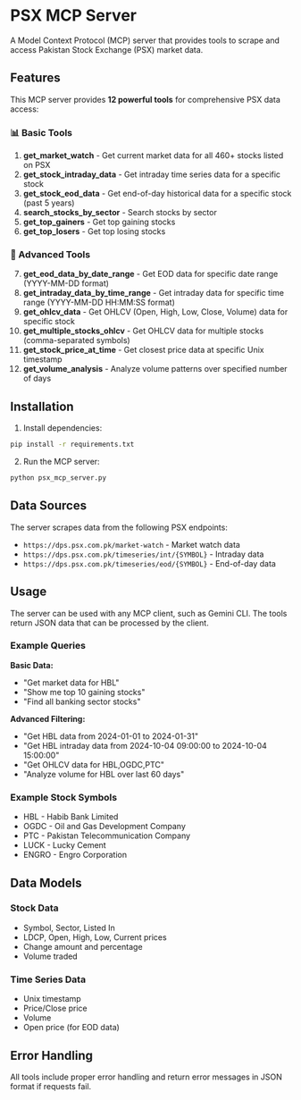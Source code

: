 # PSX MCP Server

A Model Context Protocol (MCP) server that provides tools to scrape and access Pakistan Stock Exchange (PSX) market data.

## Features

This MCP server provides **12 powerful tools** for comprehensive PSX data access:

### 📊 Basic Tools
1. **get_market_watch** - Get current market data for all 460+ stocks listed on PSX
2. **get_stock_intraday_data** - Get intraday time series data for a specific stock
3. **get_stock_eod_data** - Get end-of-day historical data for a specific stock (past 5 years)
4. **search_stocks_by_sector** - Search stocks by sector
5. **get_top_gainers** - Get top gaining stocks
6. **get_top_losers** - Get top losing stocks

### 🎯 Advanced Tools
7. **get_eod_data_by_date_range** - Get EOD data for specific date range (YYYY-MM-DD format)
8. **get_intraday_data_by_time_range** - Get intraday data for specific time range (YYYY-MM-DD HH:MM:SS format)
9. **get_ohlcv_data** - Get OHLCV (Open, High, Low, Close, Volume) data for specific stock
10. **get_multiple_stocks_ohlcv** - Get OHLCV data for multiple stocks (comma-separated symbols)
11. **get_stock_price_at_time** - Get closest price data at specific Unix timestamp
12. **get_volume_analysis** - Analyze volume patterns over specified number of days

## Installation

1. Install dependencies:
```bash
pip install -r requirements.txt
```

2. Run the MCP server:
```bash
python psx_mcp_server.py
```

## Data Sources

The server scrapes data from the following PSX endpoints:

- `https://dps.psx.com.pk/market-watch` - Market watch data
- `https://dps.psx.com.pk/timeseries/int/{SYMBOL}` - Intraday data
- `https://dps.psx.com.pk/timeseries/eod/{SYMBOL}` - End-of-day data

## Usage

The server can be used with any MCP client, such as Gemini CLI. The tools return JSON data that can be processed by the client.

### Example Queries

**Basic Data:**
- "Get market data for HBL"
- "Show me top 10 gaining stocks"
- "Find all banking sector stocks"

**Advanced Filtering:**
- "Get HBL data from 2024-01-01 to 2024-01-31"
- "Get HBL intraday data from 2024-10-04 09:00:00 to 2024-10-04 15:00:00"
- "Get OHLCV data for HBL,OGDC,PTC"
- "Analyze volume for HBL over last 60 days"

### Example Stock Symbols

- HBL - Habib Bank Limited
- OGDC - Oil and Gas Development Company
- PTC - Pakistan Telecommunication Company
- LUCK - Lucky Cement
- ENGRO - Engro Corporation

## Data Models

### Stock Data
- Symbol, Sector, Listed In
- LDCP, Open, High, Low, Current prices
- Change amount and percentage
- Volume traded

### Time Series Data
- Unix timestamp
- Price/Close price
- Volume
- Open price (for EOD data)

## Error Handling

All tools include proper error handling and return error messages in JSON format if requests fail.
